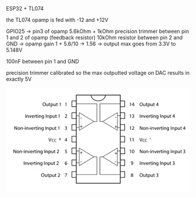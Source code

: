 ESP32 + TL074

the TL074 opamp is fed with -12 and +12V

GPIO25 -> pin3 of opamp
5.6kOhm + 1kOhm precision trimmer between pin 1 and 2 of opamp (feedback resistor)
10kOhm resistor between pin 2 and GND
-> opamp gain 1 + 5.6/10 -> 1.56
-> output max goes from 3.3V to 5.148V

100nF between pin 1 and GND

precision trimmer calibrated so the max outputted voltage on DAC results in exactly 5V

![](./pinout_TL074.png)